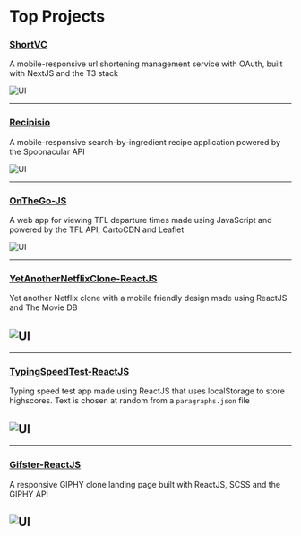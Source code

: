# Top Projects

### [ShortVC](https://github.com/KGDavidson/ShortVC-NextJS)

A mobile-responsive url shortening management service with OAuth, built with NextJS and the T3 stack

![UI](https://i.postimg.cc/tCbShBKN/ezgif-com-optimize-1-1.gif)

---

### [Recipisio](https://github.com/KGDavidson/Recipisio-ReactJS)

A mobile-responsive search-by-ingredient recipe application powered by the Spoonacular API

![UI](https://i.postimg.cc/RC2WLfHB/ezgif-com-optimize.gif)

---

### [OnTheGo-JS](https://github.com/KGDavidson/OnTheGo-JS)

A web app for viewing TFL departure times made using JavaScript and powered by the TFL API, CartoCDN and Leaflet

![UI](https://i.postimg.cc/76NGRDRF/GIF-30-04-2022-17-02-50.gif)

---

### [YetAnotherNetflixClone-ReactJS](https://github.com/KGDavidson/YetAnotherNetflixClone-ReactJS)

Yet another Netflix clone with a mobile friendly design made using ReactJS and The Movie DB

## ![UI](https://i.postimg.cc/RVD5z51H/GIF-22-05-2022-04-57-53.gif)

---

### [TypingSpeedTest-ReactJS](https://github.com/KGDavidson/TypingSpeedTest-ReactJS)

Typing speed test app made using ReactJS that uses localStorage to store highscores. Text is chosen at random from a `paragraphs.json` file

## ![UI](https://i.postimg.cc/cLbtSWQV/GIF-30-04-2022-11-02-26.gif)

---

### [Gifster-ReactJS](https://github.com/KGDavidson/Gifster-ReactJS)

A responsive GIPHY clone landing page built with ReactJS, SCSS and the GIPHY API

## ![UI](https://i.postimg.cc/PxYkkxr3/GIF-21-05-2022-03-15-23.gif)
